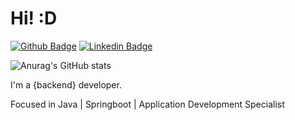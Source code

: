 # Hi! :D

[![Github Badge](https://img.shields.io/badge/-Github-000?style=flat-square&logo=Github&logoColor=white&link=https://github.com/lourivalnt)](https://github.com/lourivalnt)
[![Linkedin Badge](https://img.shields.io/badge/-LinkedIn-blue?style=flat-square&logo=Linkedin&logoColor=white&link=https://www.linkedin.com/in/lourival-linard-b28699191/)](https://www.linkedin.com/in/lourival-linard-b28699191/)

![Anurag's GitHub stats](https://github-readme-stats.vercel.app/api?username=lourivalnt&show_icons=true)


I'm a {backend} developer.

Focused in Java | Springboot | Application Development Specialist 
